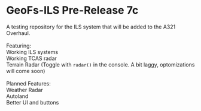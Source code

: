 # GeoFs-ILS Pre-Release 7c
A testing repository for the ILS system that will be added to the A321 Overhaul.<br>
<br>
Featuring:<br>
Working ILS systems<br>
Working TCAS radar<br>
Terrain Radar (Toggle with `radar()` in the console. A bit laggy, optomizations will come soon)<br>
<br>
Planned Features:<br>
Weather Radar<br>
Autoland<br>
Better UI and buttons<br>

